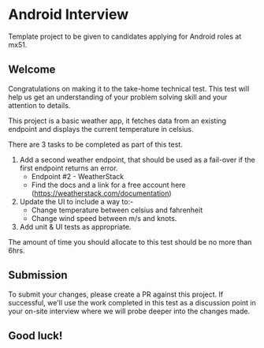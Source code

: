 # Android Interview
Template project to be given to candidates applying for Android roles at mx51.

## Welcome
Congratulations on making it to the take-home technical test. This test will help us get an understanding
of your problem solving skill and your attention to details.

This project is a basic weather app, it fetches data from an existing endpoint and displays the current temperature in celsius.

There are 3 tasks to be completed as part of this test.
1. Add a second weather endpoint, that should be used as a fail-over if the first endpoint returns an error.  
   * Endpoint #2 - WeatherStack  
   * Find the docs and a link for a free account here (https://weatherstack.com/documentation)
1. Update the UI to include a way to:-
   * Change temperature between celsius and fahrenheit  
   * Change wind speed between m/s and knots.
1. Add unit & UI tests as appropriate.

The amount of time you should allocate to this test should be no more than 6hrs.

## Submission
To submit your changes, please create a PR against this project. If successful, we'll use the work completed in this test
as a discussion point in your on-site interview where we will probe deeper into the changes made.

## Good luck!